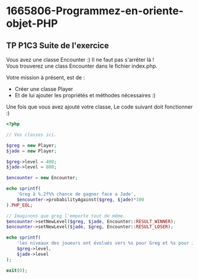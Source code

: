 # 1665806-Programmez-en-oriente-objet-PHP

## TP P1C3 Suite de l'exercice

Vous avez une classe Encounter :) Il ne faut pas s'arrêter là !  
Vous trouverez une class Encounter dans le fichier index.php.

Votre mission à présent, est de :

- Créer une classe Player
- Et de lui ajouter les propriétés et méthodes nécessaires :)

Une fois que vous avez ajouté votre classe,
Le code suivant doit fonctionner :)

```php
<?php

// Vos classes ici.

$greg = new Player;
$jade = new Player;

$greg->level = 400;
$jade->level = 800;

$encounter = new Encounter;

echo sprintf(
	'Greg à %.2f%% chance de gagner face a Jade', 
	$encounter->probabilityAgainst($greg, $jade)*100
).PHP_EOL;

// Imaginons que greg l'emporte tout de même.
$encounter->setNewLevel($greg, $jade, Encounter::RESULT_WINNER);
$encounter->setNewLevel($jade, $greg, Encounter::RESULT_LOSER);

echo sprintf(
	'les niveaux des joueurs ont évolués vers %s pour Greg et %s pour Jade', 
	$greg->level,
	$jade->level
);

exit(0);
```
